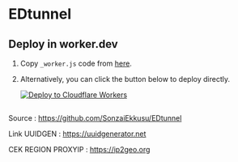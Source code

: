 # EDtunnel


## Deploy in worker.dev

1. Copy `_worker.js` code from [here](https://github.com/planetmina/EDtunnel/blob/main/_worker.js).

2. Alternatively, you can click the button below to deploy directly.

   [![Deploy to Cloudflare Workers](https://deploy.workers.cloudflare.com/button)](https://deploy.workers.cloudflare.com/?url=https://github.com/planetmina/EDtunnel)


##
Source				:	https://github.com/SonzaiEkkusu/EDtunnel

Link UUIDGEN		:	https://uuidgenerator.net

CEK REGION PROXYIP	:	https://ip2geo.org
